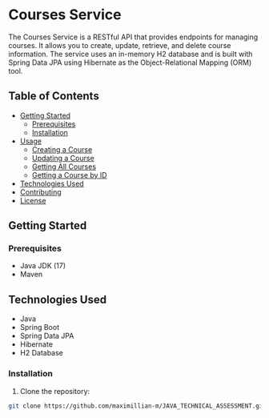 # Courses Service

The Courses Service is a RESTful API that provides endpoints for managing courses. It allows you to create, update, retrieve, and delete course information. The service uses an in-memory H2 database and is built with Spring Data JPA using Hibernate as the Object-Relational Mapping (ORM) tool.

## Table of Contents

- [Getting Started](#getting-started)
    - [Prerequisites](#prerequisites)
    - [Installation](#installation)
- [Usage](#usage)
    - [Creating a Course](#creating-a-course)
    - [Updating a Course](#updating-a-course)
    - [Getting All Courses](#getting-all-courses)
    - [Getting a Course by ID](#getting-a-course-by-id)
- [Technologies Used](#technologies-used)
- [Contributing](#contributing)
- [License](#license)

## Getting Started

### Prerequisites

- Java JDK (17)
- Maven
## Technologies Used

- Java
- Spring Boot
- Spring Data JPA
- Hibernate
- H2 Database

### Installation

1. Clone the repository:

```bash
git clone https://github.com/maximillian-m/JAVA_TECHNICAL_ASSESSMENT.git

